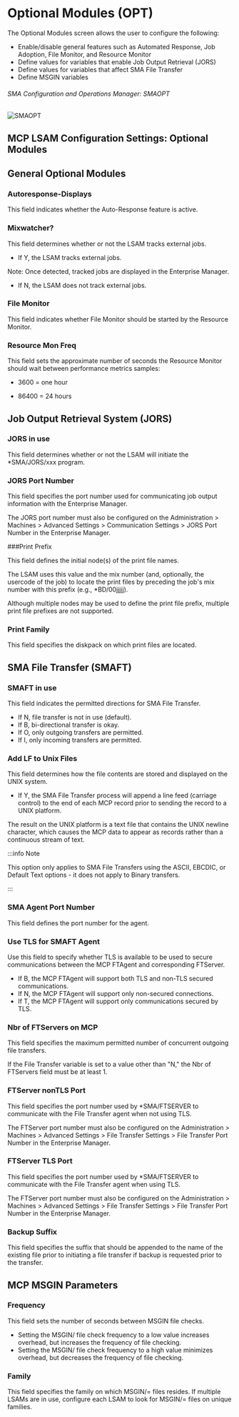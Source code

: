 # Optional Modules (OPT)

The Optional Modules screen allows the user to configure the following:

* Enable/disable general features such as Automated Response, Job Adoption, File Monitor, and Resource Monitor
* Define values for variables that enable Job Output Retrieval (JORS)
* Define values for variables that affect SMA File Transfer
* Define MSGIN variables

###### SMA Configuration and Operations Manager: SMAOPT

![SMAOPT](/img/smaopt.png)

## MCP LSAM Configuration Settings: Optional Modules

## General Optional Modules

### Autoresponse-Displays

This field indicates whether the Auto-Response feature is active.

### Mixwatcher?

This field determines whether or not the LSAM tracks external jobs.

* If Y, the LSAM tracks external jobs.

Note: Once detected, tracked jobs are displayed in the Enterprise Manager.

* If N, the LSAM does not track external jobs.

### File Monitor

This field indicates whether File Monitor should be started by the Resource Monitor.

### Resource Mon Freq

This field sets the approximate number of seconds the Resource Monitor should wait between performance metrics samples:

* 3600 = one hour

* 86400 = 24 hours

## Job Output Retrieval System (JORS)	 

### JORS in use

This field determines whether or not the LSAM will initiate the *SMA/JORS/xxx program.

### JORS Port Number

This field specifies the port number used for communicating job output information with the Enterprise Manager.

The JORS port number must also be configured on the Administration > Machines > Advanced Settings > Communication Settings > JORS Port Number in the Enterprise Manager.

###Print Prefix	

This field defines the initial node(s) of the print file names.

The LSAM uses this value and the mix number (and, optionally, the usercode of the job) to locate the print files by preceding the job's mix number with this prefix (e.g., *BD/00jjjjj).

Although multiple nodes may be used to define the print file prefix, multiple print file prefixes are not supported.

### Print Family	

This field specifies the diskpack on which print files are located.

## SMA File Transfer (SMAFT)	 

### SMAFT in use	

This field indicates the permitted directions for SMA File Transfer.

* If N, file transfer is not in use (default).
* If B, bi-directional transfer is okay.
* If O, only outgoing transfers are permitted.
* If I, only incoming transfers are permitted.

### Add LF to Unix Files	

This field determines how the file contents are stored and displayed on the UNIX system.

* If Y, the SMA File Transfer process will append a line feed (carriage control) to the end of each MCP record prior to sending the record to a UNIX platform.

The result on the UNIX platform is a text file that contains the UNIX newline character, which causes the MCP data to appear as records rather than a continuous stream of text.

:::info Note

This option only applies to SMA File Transfers using the ASCII, EBCDIC, or Default Text options - it does not apply to Binary transfers.

:::

### SMA Agent Port Number	

This field defines the port number for the agent.

### Use TLS for SMAFT Agent	

Use this field to specify whether TLS is available to be used to secure communications between the MCP FTAgent and corresponding FTServer.

* If B, the MCP FTAgent will support both TLS and non-TLS secured communications.
* If N, the MCP FTAgent will support only non-secured connections.
* If T, the MCP FTAgent will support only communications secured by TLS.

### Nbr of FTServers on MCP	

This field specifies the maximum permitted number of concurrent outgoing file transfers.

If the File Transfer variable is set to a value other than "N," the Nbr of FTServers field must be at least 1.

### FTServer nonTLS Port	

This field specifies the port number used by *SMA/FTSERVER to communicate with the File Transfer agent when not using TLS.

The FTServer port number must also be configured on the Administration > Machines > Advanced Settings > File Transfer Settings > File Transfer Port Number in the Enterprise Manager.

### FTServer TLS Port	

This field specifies the port number used by *SMA/FTSERVER to communicate with the File Transfer agent when using TLS.

The FTServer port number must also be configured on the Administration > Machines > Advanced Settings > File Transfer Settings > File Transfer Port Number in the Enterprise Manager.

### Backup Suffix	

This field specifies the suffix that should be appended to the name of the existing file prior to initiating a file transfer if backup is requested prior to the transfer.

## MCP MSGIN Parameters	 

### Frequency

This field sets the number of seconds between MSGIN file checks.

* Setting the MSGIN/ file check frequency to a low value increases overhead, but increases the frequency of file checking.
* Setting the MSGIN/ file check frequency to a high value minimizes overhead, but decreases the frequency of file checking.

### Family	

This field specifies the family on which MSGIN/= files resides. If multiple LSAMs are in use, configure each LSAM to look for MSGIN/= files on unique families.



